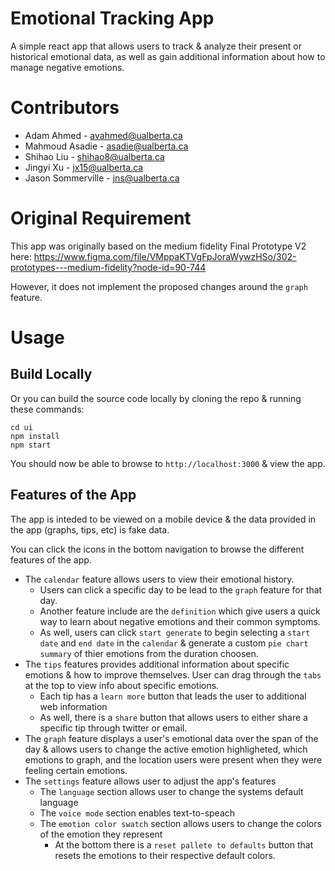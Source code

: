 # Emotional Tracking App

A simple react app that allows users to track & analyze their present or historical emotional data, as well as gain additional information about how to manage negative emotions.

# Contributors

- Adam Ahmed - avahmed@ualberta.ca
- Mahmoud Asadie - asadie@ualberta.ca
- Shihao Liu - shihao8@ualberta.ca
- Jingyi Xu - jx15@ualberta.ca
- Jason Sommerville - jns@ualberta.ca

# Original Requirement

This app was originally based on the medium fidelity Final Prototype V2 here: https://www.figma.com/file/VMppaKTVgFpJoraWywzHSo/302-prototypes---medium-fidelity?node-id=90-744

However, it does not implement the proposed changes around the `graph` feature.

# Usage

## Build Locally

Or you can build the source code locally by cloning the repo & running these commands:
```
cd ui
npm install
npm start
```
You should now be able to browse to `http://localhost:3000` & view the app.

## Features of the App

The app is inteded to be viewed on a mobile device & the data provided in the app (graphs, tips, etc) is fake data.

You can click the icons in the bottom navigation to browse the different features of the app.

- The `calendar` feature allows users to view their emotional history. 
  - Users can click a specific day to be lead to the `graph` feature for that day.
  - Another feature include are the `definition` which give users a quick way to learn about negative emotions and their common symptoms.
  - As well, users can click `start generate` to begin selecting a `start date` and `end date` in the `calendar` & generate a custom `pie chart summary` of thier emotions from the duration choosen.
- The `tips` features provides additional information about specific emotions & how to improve themselves. User can drag through the `tabs` at the top to view info about specific emotions.
  - Each tip has a `learn more` button that leads the user to additional web information
  - As well, there is a `share` button that allows users to either share a specific tip through twitter or email.
- The `graph` feature displays a user's emotional data over the span of the day & allows users to change the active emotion highligheted, which emotions to graph, and the location users were present when they were feeling certain emotions.
- The `settings` feature allows user to adjust the app's features
  - The `language` section allows user to change the systems default language
  - The `voice mode` section enables text-to-speach
  - The `emotion color swatch` section allows users to change the colors of the emotion they represent
    - At the bottom there is a `reset pallete to defaults` button that resets the emotions to their respective default colors.
